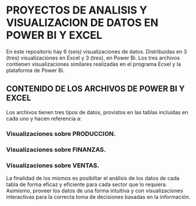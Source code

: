# PROYECTOS DE ANALISIS Y VISUALIZACION DE DATOS EN POWER BI Y EXCEL

En este repositorio hay 6 (seis) visualizaciones de datos. Distribuidas en 3 (tres) visualizaciones en Excel y 3 (tres), en Power Bi. Los tres archivos contienen visualizaciones similares realizadas en el programa Ecxel y la plataforma de Power Bi.

##  CONTENIDO DE LOS ARCHIVOS DE POWER BI Y EXCEL

Los archivos tienen tres tipos de datos, provistos en las tablas incluidas en cada uno y hacen referencia a:

### Visualizaciones sobre PRODUCCION.

### Visualizaciones sobre FINANZAS.

### Visualizaciones sobre VENTAS.

La finalidad de los mismos es posibiltar el análisis de los datos de cada tabla de forma eficaz y eficiente para cada sector que lo requiera. Asimismo, proveer  los datos de una forma intuitiva y con visualizaciones interactivas para la correcta toma de decisiones basadas en la información.
